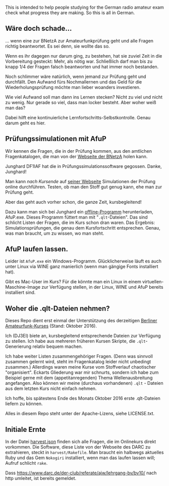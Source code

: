 This is intended to help people studying for the German radio amateur
exam check what progress they are making.  So this is all in German.

## Wäre doch schade...

... wenn eine zur BNetzA zur Amateurfunkprüfung geht und alle Fragen
richtig beantwortet. Es sei denn, sie wollte das so.

Wenn es ihr dagegen nur darum ging, zu bestehen, hat sie zuviel Zeit
in die Vorbereitung gesteckt: Mehr, als nötig war. Schließlich darf
man bis zu knapp 1/4 der Fragen falsch beantworten und hat immer noch
bestanden.

Noch schlimmer wäre natürlich, wenn jemand zur Prüfung geht und
durchfällt. Den Aufwand fürs Nochmallernen und das Geld für die
Wiederholungsprüfung möchte man lieber woanders investieren.

Wie viel Aufwand soll man dann ins Lernen stecken? Nicht zu viel und
nicht zu wenig. Nur gerade so viel, dass man locker besteht. Aber
woher weiß man das?

Dabei hilft eine kontinuierliche
Lernfortschritts-Selbstkontrolle. Genau darum geht es hier.

## Prüfungssimulationen mit AfuP

Wir kennen die Fragen, die in der Prüfung kommen, aus den amtlichen
Fragenkatalogen, die man von der [Webseite der
BNetzA](http://www.bundesnetzagentur.de/cln_1432/DE/Sachgebiete/Telekommunikation/Unternehmen_Institutionen/Frequenzen/SpezielleAnwendungen/Amateurfunk/amateurfunk_node.html)
holen kann.

Junghard DF1IAF hat die in Prüfungssimulationssoftware
gegossen. Danke, Junghard!

Man kann _nach Kursende_ auf
[seiner Webseite](http://www.afup.a36.de/) Simulationen der Prüfung
online durchführen. Testen, ob man den Stoff gut genug kann, ehe man
zur Prüfung geht.

Aber das geht auch vorher schon, die ganze Zeit, kursbegleitend!

Dazu kann man sich bei Junghard ein
[offline-Programm](http://www.afup.a36.de/download/download.html)
herunterladen, AfuP.exe. Dieses Programm füttert man mit
"`.qlt`-Dateien". Das sind schlicht Listen der Fragen, die im Kurs
schon dran waren. Das Ergebnis: Simulationsprüfungen, die genau dem
Kursfortschritt entsprechen.  Genau, was man braucht, um zu wissen, wo
man steht.

## AfuP laufen lassen.

Leider ist `AfuP.exe` ein Windows-Programm. Glücklicherweise läuft es
auch unter Linux via WINE ganz manierlich (wenn man gängige Fonts
installiert hat).

Gibt es Mac-User im Kurs? Für die könnte man ein Linux in einem
virtuellen-Maschine-Image zur Verfügung stellen, in der Linux, WINE
und AfuP bereits installiert sind.

## Woher die .qlt-Dateien nehmen?

Dieses Repo dient erst einmal der Unterstützung des derzeitigen
[Berliner Amateurfunk-Kurses](https://www.chaoswelle.de/Kurs) (Stand:
Oktober 2016).

Ich (DJ3EI) biete an, kursbegleitend entsprechende Dateien zur
Verfügung zu stellen. Ich habe aus mehreren früheren Kursen Skripte,
die `.qlt`-Generierung relativ bequem machen.

Ich habe weiter Listen zusammengehöriger Fragen. (Denn was sinnvoll
zusammen gelernt wird, steht im Fragenkatalog leider nicht unbedingt
zusammen.)  Allerdings waren meine Kurse vom Stoffverlauf chaotischer
"organisiert". Eckarts Gliederung war mir schnurts, sondern ich habe
zum Beispiel gerne mit dem (appetitanregenden) Thema Wellenausbreitung
angefangen. Also können wir meine (durchaus vorhandenen) `.qlt` -
Dateien aus dem letzten Kurs nicht einfach nehmen.

Ich hoffe, bis spätestens Ende des Monats Oktober 2016 erste
.qlt-Dateien liefern zu können.

Alles in diesem Repo steht unter der Apache-Lizens, siehe LICENSE.txt.

## Initiale Ernte

In der Datei [harvest.json](harvest.json) finden sich alle Fragen, die
im Onlinekurs direkt vorkommen.  Die Software, diese Liste von der
Webseite des DARC zu extrahieren, steckt in `harvest/Rakefile`. Man
braucht ein halbwegs aktuelles Ruby und das Gem `Nokogiri`
installiert, wenn man das laufen lassen will; Aufruf schlicht `rake`.

Dass https://www.darc.de/der-club/referate/ajw/lehrgang-bv/bv10/ nach http
umleitet, ist bereits gemeldet.
